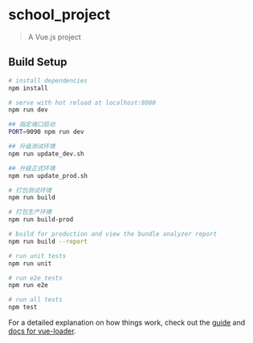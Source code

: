 # school_project

> A Vue.js project

## Build Setup

``` bash
# install dependencies
npm install

# serve with hot reload at localhost:8080
npm run dev

## 指定端口启动
PORT=9090 npm run dev

## 升级测试环境
npm run update_dev.sh

## 升级正式环境
npm run update_prod.sh

# 打包测试环境
npm run build

# 打包生产环境
npm run build-prod

# build for production and view the bundle analyzer report
npm run build --report

# run unit tests
npm run unit

# run e2e tests
npm run e2e

# run all tests
npm test
```

For a detailed explanation on how things work, check out the [guide](http://vuejs-templates.github.io/webpack/) and [docs for vue-loader](http://vuejs.github.io/vue-loader).
